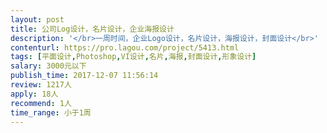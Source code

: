 ```yaml
---                
layout: post       
title: 公司Log设计，名片设计，企业海报设计           
description: '</br>一周时间，企业Logo设计，名片设计，海报设计，封面设计</br>'     
contenturl: https://pro.lagou.com/project/5413.html      
tags: [平面设计,Photoshop,VI设计,名片,海报,封面设计,形象设计]            
salary: 3000元以下          
publish_time: 2017-12-07 11:56:14         
review: 1217人                   
apply: 18人                   
recommend: 1人                   
time_range: 小于1周              
---                 
```

